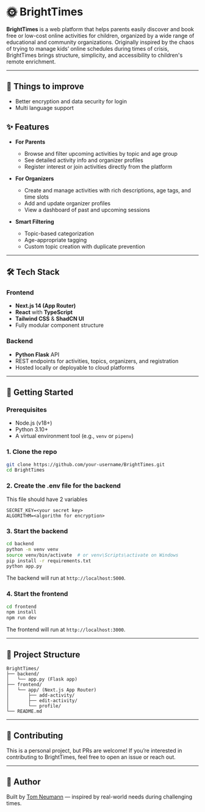 # 🌞 BrightTimes

**BrightTimes** is a web platform that helps parents easily discover and book free or low-cost online activities for children, organized by a wide range of educational and community organizations. Originally inspired by the chaos of trying to manage kids’ online schedules during times of crisis, BrightTimes brings structure, simplicity, and accessibility to children's remote enrichment.

---

## 🎯 Things to improve
* Better encryption and data security for login
* Multi language support

## ✨ Features

* **For Parents**

  * Browse and filter upcoming activities by topic and age group
  * See detailed activity info and organizer profiles
  * Register interest or join activities directly from the platform

* **For Organizers**

  * Create and manage activities with rich descriptions, age tags, and time slots
  * Add and update organizer profiles
  * View a dashboard of past and upcoming sessions

* **Smart Filtering**

  * Topic-based categorization
  * Age-appropriate tagging
  * Custom topic creation with duplicate prevention

---

## 🛠️ Tech Stack

### Frontend

* **Next.js 14 (App Router)**
* **React** with **TypeScript**
* **Tailwind CSS** & **ShadCN UI**
* Fully modular component structure

### Backend

* **Python Flask** API
* REST endpoints for activities, topics, organizers, and registration
* Hosted locally or deployable to cloud platforms

---

## 🚀 Getting Started

### Prerequisites

* Node.js (v18+)
* Python 3.10+
* A virtual environment tool (e.g., `venv` or `pipenv`)

### 1. Clone the repo

```bash
git clone https://github.com/your-username/BrightTimes.git
cd BrightTimes
```

### 2. Create the .env file for the backend
This file should have 2 variables
```ENV
SECRET_KEY=<your secret key>
ALGORITHM=<algorithm for encryption>
```

### 3. Start the backend

```bash
cd backend
python -m venv venv
source venv/bin/activate  # or venv\Scripts\activate on Windows
pip install -r requirements.txt
python app.py
```

The backend will run at `http://localhost:5000`.

### 4. Start the frontend

```bash
cd frontend
npm install
npm run dev
```

The frontend will run at `http://localhost:3000`.

---

## 📁 Project Structure

```
BrightTimes/
├── backend/
│   └── app.py (Flask app)
├── frontend/
│   └── app/ (Next.js App Router)
│       ├── add-activity/
│       ├── edit-activity/
│       └── profile/
└── README.md
```

---

## 👥 Contributing

This is a personal project, but PRs are welcome! If you’re interested in contributing to BrightTimes, feel free to open an issue or reach out.

---

## 👤 Author

Built by [Tom Neumann](https://www.linkedin.com/in/tom-neumann-18876827a/) — inspired by real-world needs during challenging times.

